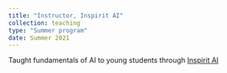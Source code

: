 ```yaml
---
title: "Instructor, Inspirit AI"
collection: teaching
type: "Summer program"
date: Summer 2021
---
```


Taught fundamentals of AI to young students through [Inspirit AI](https://www.inspiritai.com/)
